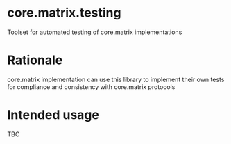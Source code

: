 # core.matrix.testing

Toolset for automated testing of core.matrix implementations

# Rationale

core.matrix implementation can use this library to implement their own tests for compliance and consistency with core.matrix protocols

# Intended usage

TBC
